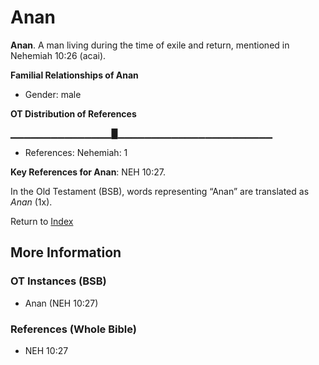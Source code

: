# Anan
**Anan**. 
A man living during the time of exile and return, mentioned in Nehemiah 10:26 (acai). 




**Familial Relationships of Anan**


* Gender: male


**OT Distribution of References**

▁▁▁▁▁▁▁▁▁▁▁▁▁▁▁█▁▁▁▁▁▁▁▁▁▁▁▁▁▁▁▁▁▁▁▁▁▁▁
* References: Nehemiah: 1



**Key References for Anan**: 
NEH 10:27. 


In the Old Testament (BSB), words representing “Anan” are translated as 
*Anan* (1x). 




Return to [Index](00-Index.md)

## More Information

### OT Instances (BSB)

* Anan (NEH 10:27)



### References (Whole Bible)

* NEH 10:27



